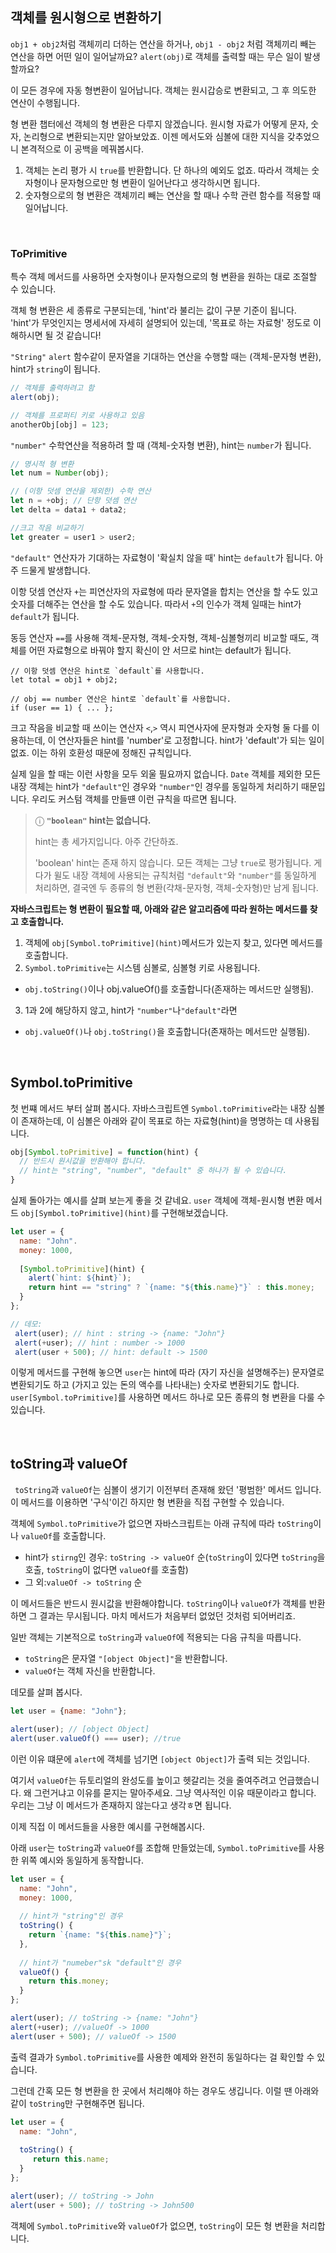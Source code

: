 ## 객체를 원시형으로 변환하기

`obj1 + obj2`처럼 객체끼리 더하는 연산을 하거나, `obj1 - obj2` 처럼 객체끼리 빼는 연산을 하면 어떤 일이 일어날까요? `alert(obj)`로 객체를 출력할 때는 무슨 일이 발생할까요?

이 모든 경우에 자동 형변환이 일어납니다. 객체는 원시갑승로 변환되고, 그 후 의도한 연산이 수행됩니다.

형 변환 챕터에선 객체의 형 변환은 다루지 않겠습니다. 원시형 자료가 어떻게 문자, 숫자, 논리형으로 변환되는지만 알아보았죠. 이젠 메서도와 심볼에 대한 지식을 갖추었으니 본격적으로 이 공백을 메꿔봅시다.

1. 객체는 논리 평가 시 `true`를 반환합니다. 단 하나의 예외도 없죠. 따라서 객체는 숫자형이나 문자형으로만 형 변환이 일어난다고 생각하시면 됩니다.
2. 숫자형으로의 형 변환은 객체끼리 빼는 연산을 할 때나 수학 관련 함수를 적용할 때 일어납니다.

</br>

### ToPrimitive

특수 객체 메서드를 사용하면 숫자형이나 문자형으로의 형 변환을 원하는 대로 조절할 수 있습니다.

객체 형 변환은 세 종류로 구분되는데, 'hint'라 불리는 값이 구분 기준이 됩니다. 'hint'가 무엇인지는 명세서에 자세히 설명되어 있는데, '목표로 하는 자료형' 정도로 이해하시면 될 것 같습니다!

`"String"`
`alert` 함수같이 문자열을 기대하는 연산을 수행할 때는 (객체-문자형 변환), hint가 `string`이 됩니다.

```javascript
// 객체를 출력하려고 함
alert(obj);

// 객체를 프로퍼티 키로 사용하고 있음
anotherObj[obj] = 123;
```

`"number"`
수학연산을 적용하려 할 때 (객체-숫자형 변환), hint는 `number`가 됩니다.
```javascript
// 명시적 형 변환
let num = Number(obj);

// (이항 덧셈 연산을 제외한) 수학 연산
let n = +obj; // 단항 덧셈 연산
let delta = data1 + data2;

//크고 작음 비교하기
let greater = user1 > user2;
```

`"default"`
연산자가 기대하는 자료형이 '확실치 않을 때' hint는 `default`가 됩니다. 아주 드물게 발생합니다.

이항 덧셈 연산자 `+`는 피연산자의 자료형에 따라 문자열을 합치는 연산을 할 수도 있고 숫자를 더해주는 연산을 할 수도 있습니다. 따라서 `+`의 인수가 객체 일때는 hint가 `default`가 됩니다.

동등 연산자 `==`를 사용해 객체-문자형, 객체-숫자형, 객체-심볼형끼리 비교할 때도, 객체를 어떤 자료형으로 바꿔야 할지 확신이 안 서므로 hint는 default가 됩니다.

```javasciprt
// 이항 덧셈 연산은 hint로 `default`를 사용합니다.
let total = obj1 + obj2;

// obj == number 연산은 hint로 `default`를 사용합니다.
if (user == 1) { ... };
```

크고 작음을 비교할 때 쓰이는 연산자 `<`,`>` 역시 피연사자에 문자형과 숫자형 둘 다를 이용하는데, 이 연산자들은 hint를 'number'로 고정합니다. hint가 'default'가 되는 일이 없죠. 이는 하위 호환성 때문에 정해진 규칙입니다.

실제 일을 할 때는 이런 사항을 모두 외울 필요까지 없습니다. `Date` 객체를 제외한 모든 내장 객체는 hint가 `"default"`인 경우와 `"number"`인 경우를 동일하게 처리하기 때문입니다. 우리도 커스텀 객체를 만들떈 이런 규칙을 따르면 됩니다.

> ⓘ  **`"boolean"` hint는 없습니다.**
> 
> hint는 총 세가지입니다. 아주 간단하죠.
>
> 'boolean' hint는 존재 하지 않습니다. 모든 객체는 그냥 `true`로 평가됩니다. 게다가 윌도 내장 객체에 사용되는 규칙처럼 `"default"`와 `"number"`를 동일하게 처리하면, 결국엔 두 종류의 형 변환(갹채-문자형, 객체-숫자형)만 남게 됩니다.

**자바스크립트는 형 변환이 필요할 때, 아래와 같은 알고리즘에 따라 원하는 메서드를 찾고 호출합니다.**

1. 객체에 `obj[Symbol.toPrimitive](hint)`메서드가 있는지 찾고, 있다면 메서드를 호출합니다.
2. `Symbol.toPrimitive`는 시스템 심볼로, 심볼형 키로 사용됩니다.
  - `obj.toString()`이나 obj.valueOf()를 호출합니다(존재하는 메서드만 실행됨).
3. 1과 2에 해당하지 않고, hint가 `"number"`나`"default"`라면
  - `obj.valueOf()`나 `obj.toString()`을 호출합니다(존재하는 메서드만 실행됨).

</br>

## Symbol.toPrimitive

첫 번쨰 메서드 부터 살펴 봅시다. 자바스크립트엔 `Symbol.toPrimitive`라는 내장 심볼이 존재하는데, 이 심볼은 아래와 같이 목표로 하는 자료형(hint)을 명명하는 데 사용됩니다.

```javascript
obj[Symbol.toPrimitive] = function(hint) {
  // 반드시 원시값을 반환해야 합니다.
  // hint는 "string", "number", "default" 중 하나가 될 수 있습니다.
}
```

실제 돌아가는 예시를 살펴 보는게 좋을 것 같네요. `user` 객체에 객체-원시형 변환 메서드
`obj[Symbol.toPrimitive](hint)`를 구현해보겠습니다.

```javascript
let user = {
  name: "John".
  money: 1000,
  
  [Symbol.toPrimitive](hint) {
    alert(`hint: ${hint}`);
    return hint == "string" ? `{name: "${this.name}"}` : this.money;
  }
};

// 데모:
 alert(user); // hint : string -> {name: "John"}
 alert(+user); // hint : number -> 1000
 alert(user + 500); // hint: default -> 1500
```

이렇게 메서드를 구현해 놓으면 `user`는 hint에 따라 (자기 자신을 설명해주는) 문자열로 변환되기도 하고 (가지고 있는 돈의 액수를 나타내는) 숫자로 변환되기도 합니다. `user[Symbol.toPrimitive]`를 사용하면 메서드 하나로 모든 종류의 형 변환을 다룰 수 있습니다.

</br>

## toString과 valueOf

` toString`과 `valueOf`는 심볼이 생기기 이전부터 존재해 왔던 '평범한' 메서드 입니다. 이 메서드를 이용하면 '구식'이긴 하지만 형 변환을 직접 구현할 수 있습니다.

객체에 `Symbol.toPrimitive`가 없으면 자바스크립트는 아래 규칙에 따라 `toString`이나 `valueOf`를 호출합니다.

- hint가 `stirng`인 경우: `toString -> valueOf` 순(`toString`이 있다면 `toString`을 호출, `toString`이 없다면 `valueOf`를 호출함)
- 그 외:`valueOf -> toString` 순

이 메서드들은 반드시 원시값을 반환해야합니다. `toString`이나 `valueOf`가 객체를 반환하면 그 결과는 무시됩니다. 마치 메서드가 처음부터 없었던 것처럼 되어버리죠.

일반 객체는 기본적으로 `toString`과 `valueOf`에 적용되는 다음 규칙을 따릅니다.

- `toString`은 문자열 `"[object Object]"`을 반환합니다.
- `valueOf`는 객체 자신을 반환합니다.

데모를 살펴 봅시다.

```javascript
let user = {name: "John"};

alert(user); // [object Object]
alert(user.valueOf() === user); //true
```

이런 이유 떄문에 `alert`에 객체를 넘기면 `[object Object]`가 출력 되는 것입니다.

여기서 `valueOf`는 듀토리얼의 완성도를 높이고 헷갈리는 것을 줄여주려고 언급했습니다. 왜 그런거냐고 이유를 묻지는 말아주세요. 그냥 역사적인 이유 때문이라고 합니다. 우리는 그냥 이 메서드가 존재하지 않는다고 생각ㅎ면 됩니다.

이제 직접 이 메서드들을 사용한 예시를 구현해봅시다.

아래 `user`는 `toString`과 `valueOf`를 조합해 만들었는데, `Symbol.toPrimitive`를 사용한 위쪽 예시와 동일하게 동작합니다.

```javascript
let user = {
  name: "John",
  money: 1000,
  
  // hint가 "string"인 경우
  toString() {
    return `{name: "${this.name}"}`;
  },
  
  // hint가 "numeber"sk "default"인 경우
  valueOf() {
    return this.money;
  }
};

alert(user); // toString -> {name: "John"}
alert(+user); //valueOf -> 1000
alert(user + 500); // valueOf -> 1500
```

출력 결과가 `Symbol.toPrimitive`를 사용한 예제와 완전히 동일하다는 걸 확인할 수 있습니다.

그런데 간혹 모든 형 변환을 한 곳에서 처리해야 하는 경우도 생깁니다. 이럴 땐 아래와 같이 `toString`만 구현해주면 됩니다.

```javascript
let user = {
  name: "John",
  
  toString() {
     return this.name;
  }
};

alert(user); // toString -> John
alert(user + 500); // toString -> John500
```

객체에 `Symbol.toPrimitive`와 `valueOf`가 없으면, `toString`이 모든 형 변환을 처리합니다.



